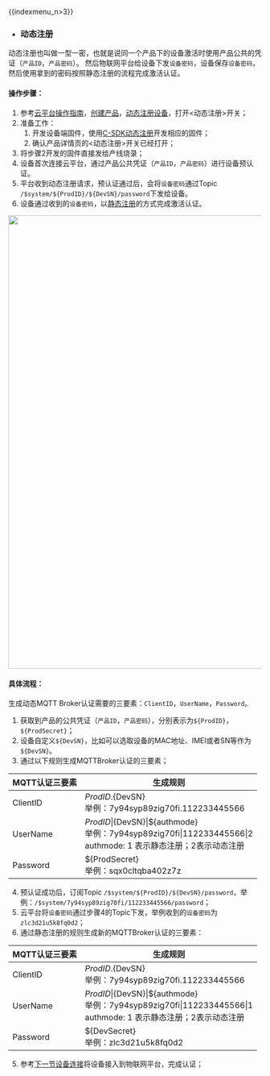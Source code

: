 {{indexmenu_n>3}}

- ### 动态注册
动态注册也叫做一型一密，也就是说同一个产品下的设备激活时使用产品公共的凭证（`产品ID`，`产品密码`）。 然后物联网平台给设备下发`设备密码`，设备保存`设备密码`，然后使用拿到的密码按照静态注册的流程完成激活认证。      

#### 操作步骤：
1. 参考[云平台操作指南]()，[创建产品]()，[动态注册设备]()，打开<动态注册>开关；
2. 准备工作：
   1. 开发设备端固件，使用[C-SDK动态注册]()开发相应的固件；
   2. 确认产品详情页的<动态注册>开关已经打开；
3. 将步骤2开发的固件直接发给产线烧录；
4. 设备首次连接云平台，通过产品公共凭证（`产品ID`，`产品密码`）进行设备预认证。
5. 平台收到动态注册请求，预认证通过后，会将`设备密码`通过Topic `/$system/${ProdID}/${DevSN}/password`下发给设备。
6. 设备通过收到的`设备密码`，以[静态注册]()的方式完成激活认证。

<img src="https://ushare.ucloudadmin.com/download/attachments/12793734/%E5%8A%A8%E6%80%81%E6%B3%A8%E5%86%8C.png?version=1&modificationDate=1557197061594&api=v2" width="900" />


#### 具体流程：
生成动态MQTT Broker认证需要的三要素：`ClientID`，`UserName`，`Password`。
1. 获取到产品的公共凭证（`产品ID`，`产品密码`），分别表示为`${ProdID}`，`${ProdSecret}`；
2. 设备自定义`${DevSN}`，比如可以选取设备的MAC地址、IMEI或者SN等作为`${DevSN}`。
3. 通过以下规则生成MQTTBroker认证的三要素；

MQTT认证三要素| 生成规则
---|---
ClientID | ${ProdID}.${DevSN}<br>举例：7y94syp89zig70fi.112233445566
UserName | ${ProdID}\|${DevSN}\|${authmode}<br>举例：7y94syp89zig70fi\|112233445566\|2<br>authmode: 1 表示静态注册；2表示动态注册
Password | ${ProdSecret}<br>举例：sqx0cltqba402z7z

4. 预认证成功后，订阅Topic `/$system/${ProdID}/${DevSN}/password`，举例：`/$system/7y94syp89zig70fi/112233445566/password`；
5. 云平台将`设备密码`通过步骤4的Topic下发，举例收到的`设备密码`为`zlc3d21u5k8fq0d2`；
6. 通过静态注册的规则生成新的MQTTBroker认证的三要素：

MQTT认证三要素| 生成规则
---|---
ClientID | ${ProdID}.${DevSN}<br>举例：7y94syp89zig70fi.112233445566
UserName | ${ProdID}\|${DevSN}\|${authmode}<br>举例：7y94syp89zig70fi\|112233445566\|1<br>authmode: 1 表示静态注册；2表示动态注册
Password | ${DevSecret}<br>举例：zlc3d21u5k8fq0d2

5. 参考[下一节设备连接]()将设备接入到物联网平台，完成认证；


